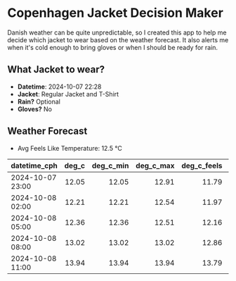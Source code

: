
# Copenhagen Jacket Decision Maker

Danish weather can be quite unpredictable, so I created this app to help me decide which jacket to wear based on the weather forecast. 
It also alerts me when it's cold enough to bring gloves or when I should be ready for rain.

## What Jacket to wear?

- **Datetime**: 2024-10-07 22:28
- **Jacket**: Regular Jacket and T-Shirt
- **Rain?** Optional
- **Gloves?** No

## Weather Forecast
- Avg Feels Like Temperature: 12.5 °C

| datetime_cph     |   deg_c |   deg_c_min |   deg_c_max |   deg_c_feels | weather   | wind   | rain   |
|:-----------------|--------:|------------:|------------:|--------------:|:----------|:-------|:-------|
| 2024-10-07 23:00 |   12.05 |       12.05 |       12.91 |         11.79 | Rain      | Low    | Low    |
| 2024-10-08 02:00 |   12.21 |       12.21 |       12.54 |         11.97 | Clouds    | Low    | None   |
| 2024-10-08 05:00 |   12.36 |       12.36 |       12.51 |         12.16 | Clouds    | Low    | None   |
| 2024-10-08 08:00 |   13.02 |       13.02 |       13.02 |         12.86 | Clouds    | Low    | None   |
| 2024-10-08 11:00 |   13.94 |       13.94 |       13.94 |         13.79 | Clouds    | High   | None   |
        